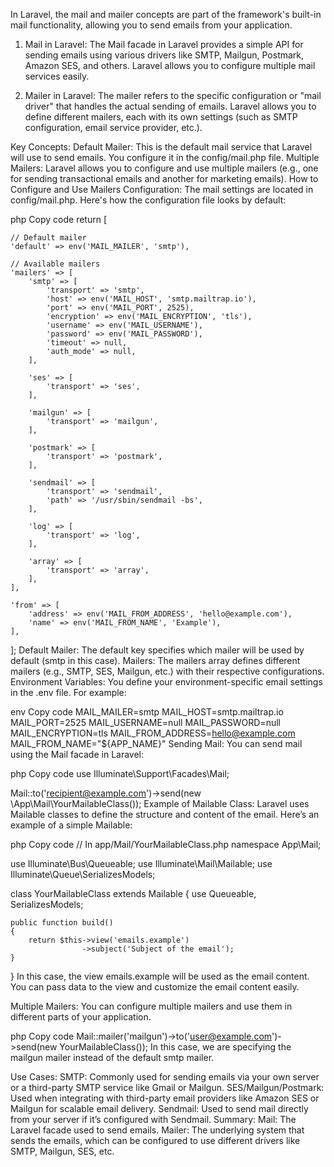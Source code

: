 In Laravel, the mail and mailer concepts are part of the framework's built-in mail functionality, allowing you to send emails from your application.

1. Mail in Laravel:
The Mail facade in Laravel provides a simple API for sending emails using various drivers like SMTP, Mailgun, Postmark, Amazon SES, and others. Laravel allows you to configure multiple mail services easily.

2. Mailer in Laravel:
The mailer refers to the specific configuration or "mail driver" that handles the actual sending of emails. Laravel allows you to define different mailers, each with its own settings (such as SMTP configuration, email service provider, etc.).

Key Concepts:
Default Mailer: This is the default mail service that Laravel will use to send emails. You configure it in the config/mail.php file.
Multiple Mailers: Laravel allows you to configure and use multiple mailers (e.g., one for sending transactional emails and another for marketing emails).
How to Configure and Use Mailers
Configuration:
The mail settings are located in config/mail.php. Here's how the configuration file looks by default:

php
Copy code
return [

    // Default mailer
    'default' => env('MAIL_MAILER', 'smtp'),

    // Available mailers
    'mailers' => [
        'smtp' => [
            'transport' => 'smtp',
            'host' => env('MAIL_HOST', 'smtp.mailtrap.io'),
            'port' => env('MAIL_PORT', 2525),
            'encryption' => env('MAIL_ENCRYPTION', 'tls'),
            'username' => env('MAIL_USERNAME'),
            'password' => env('MAIL_PASSWORD'),
            'timeout' => null,
            'auth_mode' => null,
        ],

        'ses' => [
            'transport' => 'ses',
        ],

        'mailgun' => [
            'transport' => 'mailgun',
        ],

        'postmark' => [
            'transport' => 'postmark',
        ],

        'sendmail' => [
            'transport' => 'sendmail',
            'path' => '/usr/sbin/sendmail -bs',
        ],

        'log' => [
            'transport' => 'log',
        ],

        'array' => [
            'transport' => 'array',
        ],
    ],

    'from' => [
        'address' => env('MAIL_FROM_ADDRESS', 'hello@example.com'),
        'name' => env('MAIL_FROM_NAME', 'Example'),
    ],

];
Default Mailer: The default key specifies which mailer will be used by default (smtp in this case).
Mailers: The mailers array defines different mailers (e.g., SMTP, SES, Mailgun, etc.) with their respective configurations.
Environment Variables:
You define your environment-specific email settings in the .env file. For example:

env
Copy code
MAIL_MAILER=smtp
MAIL_HOST=smtp.mailtrap.io
MAIL_PORT=2525
MAIL_USERNAME=null
MAIL_PASSWORD=null
MAIL_ENCRYPTION=tls
MAIL_FROM_ADDRESS=hello@example.com
MAIL_FROM_NAME="${APP_NAME}"
Sending Mail:
You can send mail using the Mail facade in Laravel:

php
Copy code
use Illuminate\Support\Facades\Mail;

Mail::to('recipient@example.com')->send(new \App\Mail\YourMailableClass());
Example of Mailable Class:
Laravel uses Mailable classes to define the structure and content of the email. Here’s an example of a simple Mailable:

php
Copy code
// In app/Mail/YourMailableClass.php
namespace App\Mail;

use Illuminate\Bus\Queueable;
use Illuminate\Mail\Mailable;
use Illuminate\Queue\SerializesModels;

class YourMailableClass extends Mailable
{
    use Queueable, SerializesModels;

    public function build()
    {
        return $this->view('emails.example')
                    ->subject('Subject of the email');
    }
}
In this case, the view emails.example will be used as the email content. You can pass data to the view and customize the email content easily.

Multiple Mailers:
You can configure multiple mailers and use them in different parts of your application.

php
Copy code
Mail::mailer('mailgun')->to('user@example.com')->send(new YourMailableClass());
In this case, we are specifying the mailgun mailer instead of the default smtp mailer.

Use Cases:
SMTP: Commonly used for sending emails via your own server or a third-party SMTP service like Gmail or Mailgun.
SES/Mailgun/Postmark: Used when integrating with third-party email providers like Amazon SES or Mailgun for scalable email delivery.
Sendmail: Used to send mail directly from your server if it’s configured with Sendmail.
Summary:
Mail: The Laravel facade used to send emails.
Mailer: The underlying system that sends the emails, which can be configured to use different drivers like SMTP, Mailgun, SES, etc.